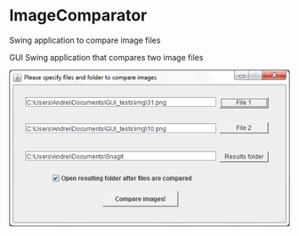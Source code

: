 # ImageComparator
Swing application to compare image files

GUI Swing application that compares two image files

<img src="https://github.com/AlexandrovskiyAndrei/ImageComparator/blob/master/screenshot.png">
